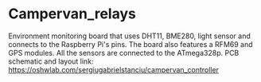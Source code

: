 # Campervan_relays
Environment monitoring board that uses DHT11, BME280, light sensor and connects to the Raspberry Pi's pins. The board also features a RFM69 and GPS modules. All the sensors are connected to the ATmega328p.
PCB schematic and layout link: https://oshwlab.com/sergiugabrielstanciu/campervan_controller